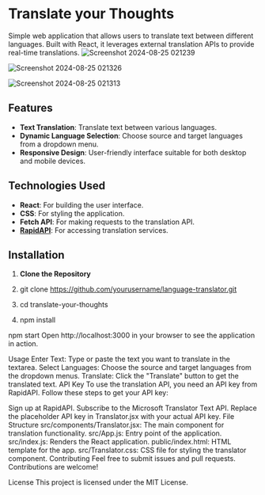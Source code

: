 # Translate your Thoughts

Simple web application that allows users to translate text between different languages. Built with React, it leverages external translation APIs to provide real-time translations.
![Screenshot 2024-08-25 021239](https://github.com/user-attachments/assets/f0559af0-c329-4de4-ae84-5bdba223d33b)


![Screenshot 2024-08-25 021326](https://github.com/user-attachments/assets/45d4cb01-937f-47f6-8dce-22755a29c468)


![Screenshot 2024-08-25 021313](https://github.com/user-attachments/assets/4a2cd9f9-f4fc-4b5b-ae11-6d742a615d33)


## Features

- **Text Translation**: Translate text between various languages.
- **Dynamic Language Selection**: Choose source and target languages from a dropdown menu.
- **Responsive Design**: User-friendly interface suitable for both desktop and mobile devices.

## Technologies Used

- **React**: For building the user interface.
- **CSS**: For styling the application.
- **Fetch API**: For making requests to the translation API.
- **[RapidAPI](https://rapidapi.com)**: For accessing translation services.

## Installation

1. **Clone the Repository**

2. git clone https://github.com/yourusername/language-translator.git

3. cd translate-your-thoughts

4. npm install

npm start
Open http://localhost:3000 in your browser to see the application in action.

Usage
Enter Text: Type or paste the text you want to translate in the textarea.
Select Languages: Choose the source and target languages from the dropdown menus.
Translate: Click the "Translate" button to get the translated text.
API Key
To use the translation API, you need an API key from RapidAPI. Follow these steps to get your API key:

Sign up at RapidAPI.
Subscribe to the Microsoft Translator Text API.
Replace the placeholder API key in Translator.jsx with your actual API key.
File Structure
src/components/Translator.jsx: The main component for translation functionality.
src/App.js: Entry point of the application.
src/index.js: Renders the React application.
public/index.html: HTML template for the app.
src/Translator.css: CSS file for styling the translator component.
Contributing
Feel free to submit issues and pull requests. Contributions are welcome!

License
This project is licensed under the MIT License.



